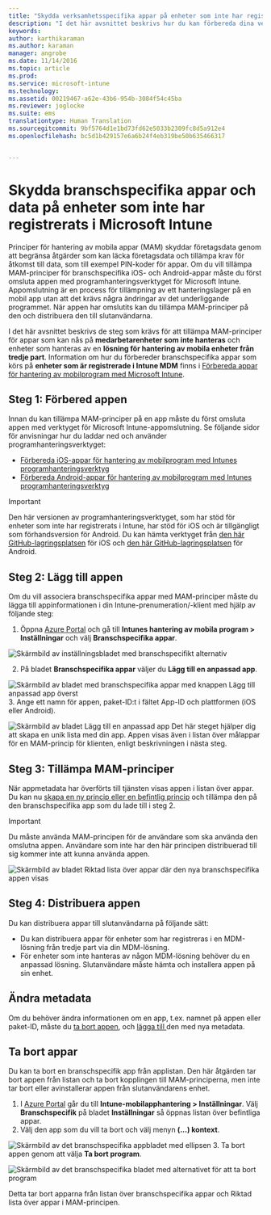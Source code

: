 ```yaml
---
title: "Skydda verksamhetsspecifika appar på enheter som inte har registrerats | Microsoft Intune"
description: "I det här avsnittet beskrivs hur du kan förbereda dina verksamhetsspecifika appar så att du kan skydda dig mot dataförlust med hjälp av principer för hantering av mobila appar."
keywords: 
author: karthikaraman
ms.author: karaman
manager: angrobe
ms.date: 11/14/2016
ms.topic: article
ms.prod: 
ms.service: microsoft-intune
ms.technology: 
ms.assetid: 00219467-a62e-43b6-954b-3084f54c45ba
ms.reviewer: joglocke
ms.suite: ems
translationtype: Human Translation
ms.sourcegitcommit: 9bf5764d1e1bd73fd62e5033b2309fc8d5a912e4
ms.openlocfilehash: bc5d1b429157e6a6b24f4eb319be50b635466317


---
```


# <a name="protect-line-of-business-apps-and-data-on-devices-not-enrolled-in-microsoft-intune"></a>Skydda branschspecifika appar och data på enheter som inte har registrerats i Microsoft Intune

Principer för hantering av mobila appar (MAM) skyddar företagsdata genom att begränsa åtgärder som kan läcka företagsdata och tillämpa krav för åtkomst till data, som till exempel PIN-koder för appar. Om du vill tillämpa MAM-principer för branschspecifika iOS- och Android-appar måste du först omsluta appen med programhanteringsverktyget för Microsoft Intune.  Appomslutning är en process för tillämpning av ett hanteringslager på en mobil app utan att det krävs några ändringar av det underliggande programmet.  När appen har omslutits kan du tillämpa MAM-principer på den och distribuera den till slutanvändarna.  

I det här avsnittet beskrivs de steg som krävs för att tillämpa MAM-principer för appar som kan nås på **medarbetarenheter som inte hanteras** och enheter som hanteras av en **lösning för hantering av mobila enheter från tredje part**.  Information om hur du förbereder branschspecifika appar som körs på **enheter som är registrerade i Intune MDM** finns i [Förbereda appar för hantering av mobilprogram med Microsoft Intune](decide-how-to-prepare-apps-for-mobile-application-management-with-microsoft-intune.md).


##  <a name="step-1-prepare-the-app"></a>Steg 1: Förbered appen
Innan du kan tillämpa MAM-principer på en app måste du först omsluta appen med verktyget för Microsoft Intune-appomslutning.  Se följande sidor för anvisningar hur du laddar ned och använder programhanteringsverktyget:

- [Förbereda iOS-appar för hantering av mobilprogram med Intunes programhanteringsverktyg](prepare-ios-apps-for-mobile-application-management-with-the-microsoft-intune-app-wrapping-tool.md)
- [Förbereda Android-appar för hantering av mobilprogram med Intunes programhanteringsverktyg](prepare-android-apps-for-mobile-application-management-with-the-microsoft-intune-app-wrapping-tool)

>[!IMPORTANT]  
>Den här versionen av programhanteringsverktyget, som har stöd för enheter som inte har registrerats i Intune, har stöd för iOS och är tillgängligt som förhandsversion för Android. Du kan hämta verktyget från [den här GitHub-lagringsplatsen](https://github.com/msintuneappsdk/intune-app-wrapping-tool-ios) för iOS och [den här GitHub-lagringsplatsen](https://github.com/msintuneappsdk/intune-app-wrapper-android-preview) för Android.

## <a name="step-2-add-the-app"></a>Steg 2: Lägg till appen

Om du vill associera branschspecifika appar med MAM-principer måste du lägga till appinformationen i din Intune-prenumeration/-klient med hjälp av följande steg:

1. Öppna [Azure Portal](https://portal.azure.com/) och gå till **Intunes hantering av mobila program > Inställningar** och välj **Branschspecifika appar**.

  ![Skärmbild av inställningsbladet med branschspecifikt alternativ](../media/mam-azure-portal-lob-on-settings.png)

2. På bladet **Branschspecifika appar** väljer du **Lägg till en anpassad app**.

  ![Skärmbild av bladet med branschspecifika appar med knappen Lägg till anpassad app överst](../media/mam-azure-portal-add-lob-app-action.png)
3.  Ange ett namn för appen, paket-ID:t i fältet App-ID och plattformen (iOS eller Android).

  ![Skärmbild av bladet Lägg till en anpassad app ](../media/mam-azure-portal-add-app-details.png) Det här steget hjälper dig att skapa en unik lista med din app.  Appen visas även i listan över målappar för en MAM-princip för klienten, enligt beskrivningen i nästa steg.

## <a name="step-3-apply-mam-policies"></a>Steg 3: Tillämpa MAM-principer
När appmetadata har överförts till tjänsten visas appen i listan över appar.  Du kan nu [skapa en ny princip eller en befintlig princip](create-and-deploy-mobile-app-management-policies-with-microsoft-intune.md) och tillämpa den på den branschspecifika app som du lade till i steg 2.

>[!IMPORTANT]
>Du måste använda MAM-principen för de användare som ska använda den omslutna appen.  Användare som inte har den här principen distribuerad till sig kommer inte att kunna använda appen.


  ![Skärmbild av bladet Riktad lista över appar där den nya branschspecifika appen visas](../media/mam-azure-portal-lob-on-targeted-app-list.png)
## <a name="step-4-distribute-the-app"></a>Steg 4: Distribuera appen
Du kan distribuera appar till slutanvändarna på följande sätt:
* Du kan distribuera appar för enheter som har registreras i en MDM-lösning från tredje part via din MDM-lösning.
* För enheter som inte hanteras av någon MDM-lösning behöver du en anpassad lösning. Slutanvändare måste hämta och installera appen på sin enhet.

## <a name="changing-the-metadata"></a>Ändra metadata
Om du behöver ändra informationen om en app, t.ex. namnet på appen eller paket-ID, måste du [ta bort appen](#remove-apps), och [lägga till ](#step-2-add-the-app) den med nya metadata.

##  <a name="remove-apps"></a>Ta bort appar
Du kan ta bort en branschspecifik app från applistan.  Den här åtgärden tar bort appen från listan och ta bort kopplingen till MAM-principerna, men inte tar bort eller avinstallerar appen från slutanvändarens enhet.  

1.  I [Azure Portal](https://portal.azure.com/) går du till **Intune-mobilapphantering > Inställningar**.  Välj **Branschspecifik** på bladet **Inställningar** så öppnas listan över befintliga appar.  
2.  Välj den app som du vill ta bort och välj menyn **(...) kontext**.

  ![Skärmbild av det branschspecifika appbladet med ellipsen](../media/mam-azure-portal-lob-context-menu.png)
3.  Ta bort appen genom att välja **Ta bort program**.

  ![Skärmbild av det branschspecifika bladet med alternativet för att ta bort program](../media/mam-azure-portal-delete-app.png)

  Detta tar bort apparna från listan över branschspecifika appar och Riktad lista över appar i MAM-principen.



<!--HONumber=Nov16_HO2-->


